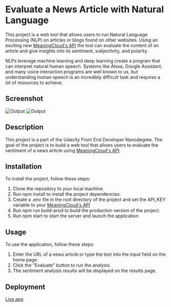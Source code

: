 # Evaluate a News Article with Natural Language

This project is a web tool that allows users to run Natural Language Processing (NLP) on articles or blogs found on other websites. Using an exciting new [MeaningCloud's API](https://www.meaningcloud.com/) the tool can evaluate the content of an article and give insights into its sentiment, subjectivity, and polarity.

NLPs leverage machine learning and deep learning create a program that can interpret natural human speech. Systems like Alexa, Google Assistant, and many voice interaction programs are well known to us, but understanding human speech is an incredibly difficult task and requires a lot of resources to achieve.

## Screenshot

![Output](https://github.com/dithiane/nlp_app/blob/main/src/client/media/shot1.png)
![Output](https://github.com/dithiane/nlp_app/blob/main/src/client/media/shot1.png)

## Description

This project is a part of the Udacity Front End Developer Nanodegree. The goal of the project is to build a web tool that allows users to evaluate the sentiment of a news article using [MeaningCloud's API](https://www.meaningcloud.com/)

## Installation

To install the project, follow these steps:

1. Clone the repository to your local machine.
2. Run npm install to install the project dependencies.
3. Create a .env file in the root directory of the project and set the API_KEY variable to your [MeaningCloud's API](https://www.meaningcloud.com/)
4. Run npm run build-prod to build the production version of the project.
5. Run npm start to start the server and launch the application

## Usage

To use the application, follow these steps:

1. Enter the URL of a news article or type the text into the input field on the home page.
2. Click the "Evaluate" button to run the analysis.
3. The sentiment analysis results will be displayed on the results page.

## Deployment

[Live app](https://nlp-app-z6gr-l9oo1neds-emenatechtonic.vercel.app)
